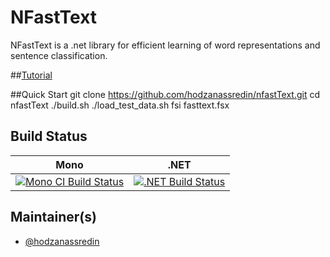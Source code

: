 # NFastText

NFastText is a .net library for efficient learning of word representations and sentence classification.

##[Tutorial](https://hodzanassredin.github.io/NFastText/)

##Quick Start
    git clone https://github.com/hodzanassredin/nfastText.git
    cd nfastText
    ./build.sh
    ./load_test_data.sh
    fsi fasttext.fsx

## Build Status

Mono | .NET
---- | ----
[![Mono CI Build Status](https://travis-ci.org/hodzanassredin/NFastText.svg?branch=master)](https://travis-ci.org/hodzanassredin/NFastText) | [![.NET Build Status](https://ci.appveyor.com/api/projects/status/la2bl0e332ci8ut1?svg=true)](https://ci.appveyor.com/project/hodzanassredin/nfasttext)

## Maintainer(s)

- [@hodzanassredin](https://github.com/hodzanassredin)

